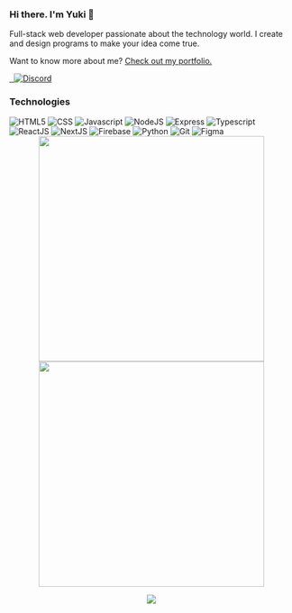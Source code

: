 ### Hi there. I'm Yuki 👋

Full-stack web developer passionate about the technology world. I create and design programs to make your idea come true.

Want to know more about me? [Check out my portfolio.](https://portfolio-yuki2dev.vercel.app/)

<a href="https://portfolio-yuki2dev.vercel.app/social/twitter">
  <img alt="" src="https://img.shields.io/badge/Twitter-1DA1F2?style=for-the-badge&logo=twitter&logoColor=white">
</a>

<a href="mailto:yuki2dev@protonmail.com">
<img alt="" src="https://img.shields.io/badge/ProtonMail-8B89CC?style=for-the-badge&logo=protonmail&logoColor=white">
</a>

<a href="https://portfolio-yuki2dev.vercel.app/social/discord">
  <img alt="Discord" src="https://img.shields.io/badge/Discord-7289DA?style=for-the-badge&logo=discord&logoColor=white">
</a>

<h3 align="left">Technologies</h3>
<div>
  <img alt="HTML5" src="https://img.shields.io/badge/HTML5-E34F26?style=for-the-badge&logo=html5&logoColor=white">
  <img alt="CSS" src="https://img.shields.io/badge/CSS3-1572B6?style=for-the-badge&logo=css3&logoColor=white">
  <img alt="Javascript" src="https://img.shields.io/badge/JavaScript-F7DF1E?style=for-the-badge&logo=javascript&logoColor=black">
  <img alt="NodeJS" src="https://img.shields.io/badge/Node.js-339933?style=for-the-badge&logo=nodedotjs&logoColor=white">
  <img alt="Express" src="https://img.shields.io/badge/Express.js-000000?style=for-the-badge&logo=express&logoColor=white">
  <img alt="Typescript" src="https://img.shields.io/badge/TypeScript-007ACC?style=for-the-badge&logo=typescript&logoColor=white">
  <img alt="ReactJS" src="https://img.shields.io/badge/React-20232A?style=for-the-badge&logo=react&logoColor=61DAFB">
  <img alt="NextJS" src="https://img.shields.io/badge/next.js-000000?style=for-the-badge&logo=nextdotjs&logoColor=white">
  <img alt="Firebase" src="https://img.shields.io/badge/firebase-ffca28?style=for-the-badge&logo=firebase&logoColor=black">
  <img alt="Python" src="https://img.shields.io/badge/Python-3776AB?style=for-the-badge&logo=python&logoColor=white">
  <img alt="Git" src="https://img.shields.io/badge/GIT-E44C30?style=for-the-badge&logo=git&logoColor=white">
  <img alt="Figma" src="https://img.shields.io/badge/Figma-F24E1E?style=for-the-badge&logo=figma&logoColor=white">
</div>

<div align="middle">
    <img src="https://github-readme-stats.vercel.app/api?username=keyshd&show_icons=true&theme=midnight-purple&hide_border=true&cache_seconds=1800" width="400" />
    <img src="http://github-readme-streak-stats.herokuapp.com?user=keyshd&theme=midnight-purple&hide_border=true&cache_seconds=1800" width="400"/> 
  
  ![](https://komarev.com/ghpvc/?username=keyshd&style=flat-square)
  </div>

